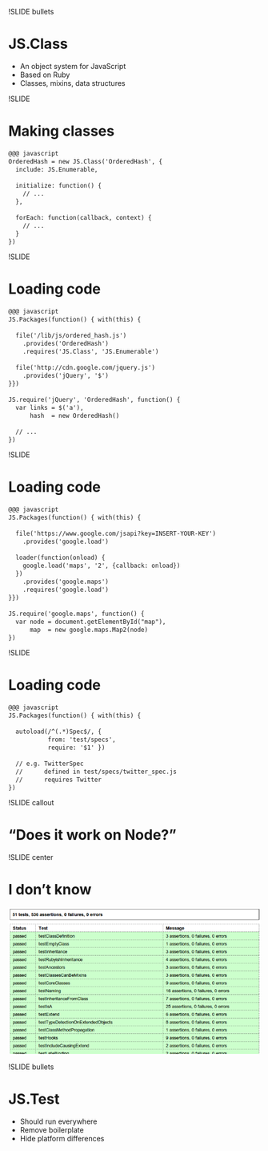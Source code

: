 !SLIDE bullets
# JS.Class

* An object system for JavaScript
* Based on Ruby
* Classes, mixins, data structures


!SLIDE
# Making classes

    @@@ javascript
    OrderedHash = new JS.Class('OrderedHash', {
      include: JS.Enumerable,
      
      initialize: function() {
        // ...
      },
      
      forEach: function(callback, context) {
        // ...
      }
    })


!SLIDE
# Loading code

    @@@ javascript
    JS.Packages(function() { with(this) {
      
      file('/lib/js/ordered_hash.js')
        .provides('OrderedHash')
        .requires('JS.Class', 'JS.Enumerable')
      
      file('http://cdn.google.com/jquery.js')
        .provides('jQuery', '$')
    }})
    
    JS.require('jQuery', 'OrderedHash', function() {
      var links = $('a'),
          hash  = new OrderedHash()
      
      // ...
    })


!SLIDE
# Loading code

    @@@ javascript
    JS.Packages(function() { with(this) {
      
      file('https://www.google.com/jsapi?key=INSERT-YOUR-KEY')
        .provides('google.load')
      
      loader(function(onload) {
        google.load('maps', '2', {callback: onload})
      })
        .provides('google.maps')
        .requires('google.load')
    }})
    
    JS.require('google.maps', function() {
      var node = document.getElementById("map"),
          map  = new google.maps.Map2(node)
    })


!SLIDE
# Loading code

    @@@ javascript
    JS.Packages(function() { with(this) {
      
      autoload(/^(.*)Spec$/, {
               from: 'test/specs',
               require: '$1' })
      
      // e.g. TwitterSpec
      //      defined in test/specs/twitter_spec.js
      //      requires Twitter
    })


!SLIDE callout
# “Does it work on Node?”


!SLIDE center
# I don’t know
![Scripty tests](scripty.png)


!SLIDE bullets
# JS.Test

* Should run everywhere
* Remove boilerplate
* Hide platform differences

